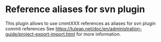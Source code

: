 Reference aliases for svn plugin
=================================

This plugin allows to use cmmtXXX references as aliases for svn plugin commit references
See https://tuleap.net/doc/en/administration-guide/project-export-import.html for more information.
